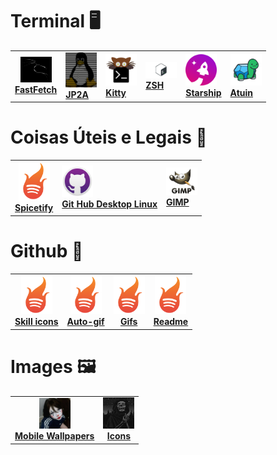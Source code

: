 # Terminal 🖥️

<div align = "center">
<table>
<tr>
<td id="fastfetch" align = "center">
<a href="Terminal/Fast.md">
<img width="50" src="/imgs/Fast.png" alt="Fast logo"><br>
<b>FastFetch</b>
</a>
</td>
    
<td id="jp2a">
<a href="Terminal/Jp2a.md">
<img width="50" src="/imgs/jp2a.png" alt="jp2a logo"><br>
<b>JP2A</b>
</a>
</td>
    
<td id="Kitty">
<a href="Terminal/Kitty.md">
<img width="50" src="/imgs/kitty.svg"><br>
<b>Kitty</b>
</a>
</td>

<td id="zsh">
<a href="Terminal/ZSH.md">
<img width="50" src="/imgs/ZSH.jpeg"><br>
<b>ZSH</b>
</a>
</td>

<td id="Starship">
<a href="Terminal/Star.md">
<img width="50" src="/imgs/Star.png"><br>
<b>Starship</b>
</a>
</td>

<td id="atuin">
<a href="Terminal/Atuin.md">
<img width="50" src="/imgs/Atuin.png"><br>
<b>Atuin</b>
</a>
</td>

</tr>
</table>
</div>

# Coisas Úteis e Legais 🐚

<div align = "center">
<table>
<tr>
<td id="spicetify" align = "center">
<a href="Util/Spi.md">
<img width="50" src="/imgs/Spi.png" alt="Spi logo"><br>
<b>Spicetify</b>
</a>
</td>
    
<td id="git">
<a href="Util/Git.md">
<img width="50" src="/imgs/Git.png" alt="git logo"><br>
<b>Git Hub Desktop Linux</b>
</a>
</td>

<td id="gimp">
<a href="Util/Git.md">
<img width="50" src="/imgs/Gimp.png" alt="gimp logo"><br>
<b>GIMP</b>
</a>
</td>

</tr>
</table>
</div>

# Github 🐙

<div align = "center">
<table>
<tr>
<td id="skill" align = "center">
<a href="Util/Spi.md">
<img width="50" src="/imgs/Spi.png" alt="skill"><br>
<b>Skill icons</b>
</a>
</td>

<td id="auto-gif" align = "center">
<a href="Util/Spi.md">
<img width="50" src="/imgs/Spi.png" alt="auto-gif"><br>
<b>Auto-gif</b>
</a>
</td>

<td id="gifs" align = "center">
<a href="Util/Spi.md">
<img width="50" src="/imgs/Spi.png" alt="gifs"><br>
<b>Gifs</b>
</a>
</td>

<td id="readme" align = "center">
<a href="Util/Spi.md">
<img width="50" src="/imgs/Spi.png" alt="readme"><br>
<b>Readme</b>
</a>
</td>

</tr>
</table>
</div>

# Images 🖼️

<div align = "center">
<table>
<tr>
<td id="mobile" align = "center">
<a href="/imgs/photos/wallpapers">
<img width="50" src="/imgs/Wall.jpeg" alt="Mobile Wallpapers"><br>
<b>Mobile Wallpapers</b>
</a>
</td>

<td id="icons" align = "center">
<a href="/imgs/photos/icons">
<img width="50" src="/imgs/icon.jpg" alt="icons"><br>
<b>Icons</b>
</a>
</td>


</tr>
</table>
</div>
